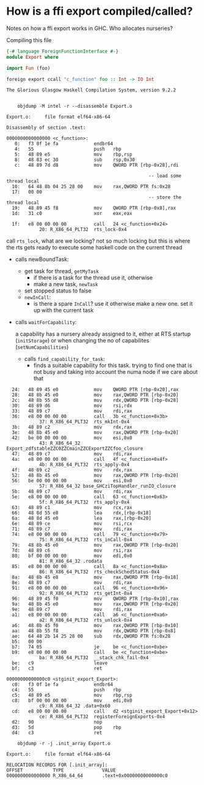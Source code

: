 # How is a ffi export compiled/called?


Notes on how a ffi export works in GHC. Who allocates nurseries?

Compiling this file

```haskell
{-# language ForeignFunctionInterface #-}
module Export where

import Fun (foo)

foreign export ccall "c_function" foo :: Int -> IO Int
```

```
The Glorious Glasgow Haskell Compilation System, version 9.2.2
```

```

    objdump -M intel -r --disassemble Export.o

Export.o:     file format elf64-x86-64

Disassembly of section .text:

0000000000000000 <c_function>:
   0:	f3 0f 1e fa          	endbr64
   4:	55                   	push   rbp
   5:	48 89 e5             	mov    rbp,rsp
   8:	48 83 ec 30          	sub    rsp,0x30
   c:	48 89 7d d8          	mov    QWORD PTR [rbp-0x28],rdi

                                                    -- load some thread local
  10:	64 48 8b 04 25 28 00 	mov    rax,QWORD PTR fs:0x28
  17:	00 00
                                                    -- store the thread local
  19:	48 89 45 f8          	mov    QWORD PTR [rbp-0x8],rax
  1d:	31 c0                	xor    eax,eax
```

```
  1f:	e8 00 00 00 00       	call   24 <c_function+0x24>
			20: R_X86_64_PLT32	rts_lock-0x4
```

call `rts_lock`, what are we locking? not so much locking but this is where
the rts gets ready to execute some haskell code on the current thread

- calls newBoundTask:
    - get task for thread, `getMyTask`
        - if there is a task for the thread use it, otherwise
        - make a new task, `newTask`
    - set stopped status to false
    - `newInCall`:
        - is there a spare `InCall`? use it otherwise
          make a new one. set it up with the current task
- calls `waitForCapability`:

    a capability has a nursery already assigned to it, either at RTS
    startup (`initStorage`) or when changing the no of capabilites
    (`setNumCapabilities`)

    - calls `find_capability_for_task`:
        - finds a suitable capability for this task. trying to find one
          that is not busy and taking into account the numa node if we care
          about that


```
  24:	48 89 45 e0          	mov    QWORD PTR [rbp-0x20],rax
  28:	48 8b 45 e0          	mov    rax,QWORD PTR [rbp-0x20]
  2c:	48 8b 55 d8          	mov    rdx,QWORD PTR [rbp-0x28]
  30:	48 89 d6             	mov    rsi,rdx
  33:	48 89 c7             	mov    rdi,rax
  36:	e8 00 00 00 00       	call   3b <c_function+0x3b>
			37: R_X86_64_PLT32	rts_mkInt-0x4
  3b:	48 89 c2             	mov    rdx,rax
  3e:	48 8b 45 e0          	mov    rax,QWORD PTR [rbp-0x20]
  42:	be 00 00 00 00       	mov    esi,0x0
			43: R_X86_64_32	Export_zdfstableZZC0ZZCmainZZCExportZZCfoo_closure
  47:	48 89 c7             	mov    rdi,rax
  4a:	e8 00 00 00 00       	call   4f <c_function+0x4f>
			4b: R_X86_64_PLT32	rts_apply-0x4
  4f:	48 89 c2             	mov    rdx,rax
  52:	48 8b 45 e0          	mov    rax,QWORD PTR [rbp-0x20]
  56:	be 00 00 00 00       	mov    esi,0x0
			57: R_X86_64_32	base_GHCziTopHandler_runIO_closure
  5b:	48 89 c7             	mov    rdi,rax
  5e:	e8 00 00 00 00       	call   63 <c_function+0x63>
			5f: R_X86_64_PLT32	rts_apply-0x4
  63:	48 89 c1             	mov    rcx,rax
  66:	48 8d 55 e8          	lea    rdx,[rbp-0x18]
  6a:	48 8d 45 e0          	lea    rax,[rbp-0x20]
  6e:	48 89 ce             	mov    rsi,rcx
  71:	48 89 c7             	mov    rdi,rax
  74:	e8 00 00 00 00       	call   79 <c_function+0x79>
			75: R_X86_64_PLT32	rts_inCall-0x4
  79:	48 8b 45 e0          	mov    rax,QWORD PTR [rbp-0x20]
  7d:	48 89 c6             	mov    rsi,rax
  80:	bf 00 00 00 00       	mov    edi,0x0
			81: R_X86_64_32	.rodata
  85:	e8 00 00 00 00       	call   8a <c_function+0x8a>
			86: R_X86_64_PLT32	rts_checkSchedStatus-0x4
  8a:	48 8b 45 e8          	mov    rax,QWORD PTR [rbp-0x18]
  8e:	48 89 c7             	mov    rdi,rax
  91:	e8 00 00 00 00       	call   96 <c_function+0x96>
			92: R_X86_64_PLT32	rts_getInt-0x4
  96:	48 89 45 f0          	mov    QWORD PTR [rbp-0x10],rax
  9a:	48 8b 45 e0          	mov    rax,QWORD PTR [rbp-0x20]
  9e:	48 89 c7             	mov    rdi,rax
  a1:	e8 00 00 00 00       	call   a6 <c_function+0xa6>
			a2: R_X86_64_PLT32	rts_unlock-0x4
  a6:	48 8b 45 f0          	mov    rax,QWORD PTR [rbp-0x10]
  aa:	48 8b 55 f8          	mov    rdx,QWORD PTR [rbp-0x8]
  ae:	64 48 2b 14 25 28 00 	sub    rdx,QWORD PTR fs:0x28
  b5:	00 00
  b7:	74 05                	je     be <c_function+0xbe>
  b9:	e8 00 00 00 00       	call   be <c_function+0xbe>
			ba: R_X86_64_PLT32	__stack_chk_fail-0x4
  be:	c9                   	leave
  bf:	c3                   	ret
```

```
00000000000000c0 <stginit_export_Export>:
  c0:	f3 0f 1e fa          	endbr64
  c4:	55                   	push   rbp
  c5:	48 89 e5             	mov    rbp,rsp
  c8:	bf 00 00 00 00       	mov    edi,0x0
			c9: R_X86_64_32	.data+0x60
  cd:	e8 00 00 00 00       	call   d2 <stginit_export_Export+0x12>
			ce: R_X86_64_PLT32	registerForeignExports-0x4
  d2:	90                   	nop
  d3:	5d                   	pop    rbp
  d4:	c3                   	ret

```

```
    objdump -r -j .init_array Export.o

Export.o:     file format elf64-x86-64

RELOCATION RECORDS FOR [.init_array]:
OFFSET           TYPE              VALUE
0000000000000000 R_X86_64_64       .text+0x00000000000000c0
```
